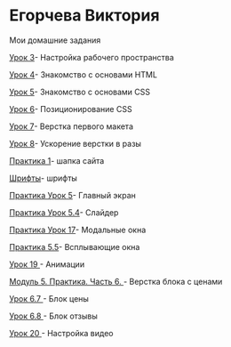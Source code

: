# Егорчева Виктория
Мои домашние задания 

[Урок 3](https://vikockaego.github.io/Урок%20№3.%20Настройка%20рабочего%20пространства/ "Настройка рабочего пространства")- Настройка рабочего пространства

[Урок 4](https://vikockaego.github.io/project%20-%20book/src/book.html/ "Знакомство с основами HTML")-  Знакомство с основами HTML

[Урок 5](https://vikockaego.github.io/project%20-%20css/src/css.html/ "Знакомство с основами CSS")-  Знакомство с основами CSS

[Урок 6](https://vikockaego.github.io/Урок%20№6.%20Позиционирование%20CSS/GRZKeyE.htm/ "Позиционирование CSS")-  Позиционирование CSS

[Урок 7](https://vikockaego.github.io/Lesson12/ " Сайт")- Верстка первого макета

[Урок 8](https://vikockaego.github.io/project5/index.htm " Ускорение верстки в разы")- Ускорение верстки в разы

[Практика 1](https://vikockaego.github.io/project6/ " Шапка сайта")- шапка сайта 

[Шрифты](https://vikockaego.github.io/14/ " шрифты")- шрифты 

[Практика Урок 5](https://vikockaego.github.io/project6/ " Главный экран")- Главный экран 

[Практика Урок 5.4](https://vikockaego.github.io/project5/ "Слайдер")- Слайдер 

[Практика Урок 17](https://vikockaego.github.io/project17/ "Модальные окна")- Модальные окна

[Практика 5.5](https://vikockaego.github.io/project6/ " Всплывающие окна")- Всплывающие окна 

[Урок 19 ](https://vikockaego.github.io/project19/ " Анимации")- Анимации

[Модуль 5. Практика. Часть 6. ](https://vikockaego.github.io/project6/ " Верстка блока с ценами")- Верстка блока с ценами

[Урок 6.7 ](https://vikockaego.github.io/project6.7/ "Блок цены")- Блок цены

[Урок 6.8 ](https://vikockaego.github.io/project6.8/ "Блок отзывы")- Блок отзывы

[Урок 20 ](https://vikockaego.github.io/project20/ "Настройка видео")- Настройка видео

